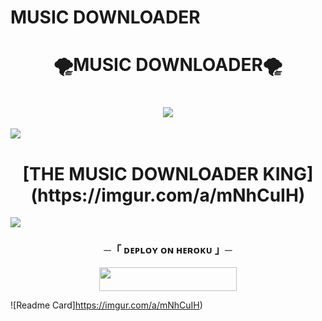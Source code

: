 # MUSIC DOWNLOADER
<h1 align="center"
 
### 🌪MUSIC DOWNLOADER🌪
<h1 align="center"
  
<img src="https://user-images.githubusercontent.com/73097560/115834477-dbab4500-a447-11eb-908a-139a6edaec5c.gif">
<img src="https://readme-typing-svg.herokuapp.com?color=FF0085&width=620&lines= ☠︎︎+💀+𝗣𝗢𝗪𝗘𝗥𝗘𝗗+𝗕𝗬+UNKNOWN+💀+☠︎︎ "></b></h3>
<img src="https://user-images.githubusercontent.com/73097560/115834477-dbab4500-a447-11eb-908a-139a6edaec5c.gif">
<h1 align="center"><b>[THE MUSIC DOWNLOADER KING](https://imgur.com/a/mNhCuIH)</b></h1>
<img src="https://imgur.com/a/mNhCuIH">


<h3 align="center">
    ─「 ᴅᴇᴩʟᴏʏ ᴏɴ ʜᴇʀᴏᴋᴜ 」─
</h3>

<p align="center"><a href="https://dashboard.heroku.com/new?template=https:/t.me/BillyValentin"> <img src="https://img.shields.io/badge/Deploy%20On%20Heroku-green?style=for-the-badge&logo=heroku" width="220" height="38.45"/></a></p>


![Readme Card]https://imgur.com/a/mNhCuIH)




    
